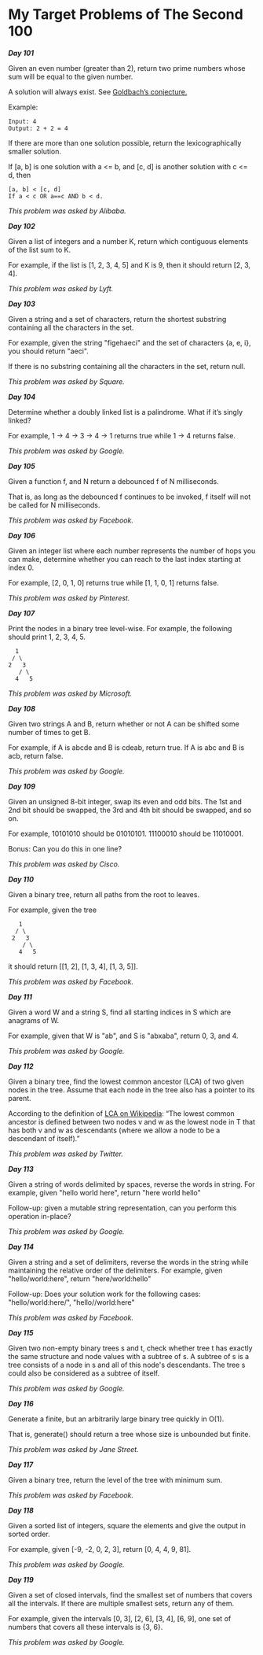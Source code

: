 # My Target Problems of The Second 100

***Day 101***

Given an even number (greater than 2), return two prime numbers whose sum will be equal to the given number.

A solution will always exist. See [Goldbach’s conjecture.](https://en.wikipedia.org/wiki/Goldbach%27s_conjecture)

Example:
```
Input: 4
Output: 2 + 2 = 4
```
If there are more than one solution possible, return the lexicographically smaller solution.

If [a, b] is one solution with a <= b, and [c, d] is another solution with c <= d, then
```
[a, b] < [c, d]
If a < c OR a==c AND b < d.
```

*This problem was asked by Alibaba.*

***Day 102***

Given a list of integers and a number K, return which contiguous elements of the list sum to K.

For example, if the list is [1, 2, 3, 4, 5] and K is 9, then it should return [2, 3, 4].

*This problem was asked by Lyft.*

***Day 103***

Given a string and a set of characters, return the shortest substring containing all the characters in the set.

For example, given the string "figehaeci" and the set of characters {a, e, i}, you should return "aeci".

If there is no substring containing all the characters in the set, return null.

*This problem was asked by Square.*

***Day 104***

Determine whether a doubly linked list is a palindrome. What if it’s singly linked?

For example, 1 -> 4 -> 3 -> 4 -> 1 returns true while 1 -> 4 returns false.

*This problem was asked by Google.*

***Day 105***

Given a function f, and N return a debounced f of N milliseconds.

That is, as long as the debounced f continues to be invoked, f itself will not be called for N milliseconds.

*This problem was asked by Facebook.*

***Day 106***

Given an integer list where each number represents the number of hops you can make, determine whether you can reach to the last index starting at index 0.

For example, [2, 0, 1, 0] returns true while [1, 1, 0, 1] returns false.

*This problem was asked by Pinterest.*

***Day 107***

Print the nodes in a binary tree level-wise. For example, the following should print 1, 2, 3, 4, 5.
```
  1
 / \
2   3
   / \
  4   5
```

*This problem was asked by Microsoft.*

***Day 108***

Given two strings A and B, return whether or not A can be shifted some number of times to get B.

For example, if A is abcde and B is cdeab, return true. If A is abc and B is acb, return false.

*This problem was asked by Google.*

***Day 109***

Given an unsigned 8-bit integer, swap its even and odd bits. The 1st and 2nd bit should be swapped, the 3rd and 4th bit should be swapped, and so on.

For example, 10101010 should be 01010101. 11100010 should be 11010001.

Bonus: Can you do this in one line?

*This problem was asked by Cisco.*

***Day 110***

Given a binary tree, return all paths from the root to leaves.

For example, given the tree
```
   1
  / \
 2   3
    / \
   4   5
```
it should return [[1, 2], [1, 3, 4], [1, 3, 5]].

*This problem was asked by Facebook.*

***Day 111***

Given a word W and a string S, find all starting indices in S which are anagrams of W.

For example, given that W is "ab", and S is "abxaba", return 0, 3, and 4.

*This problem was asked by Google.*

***Day 112***

Given a binary tree, find the lowest common ancestor (LCA) of two given nodes in the tree. Assume that each node in the tree also has a pointer to its parent.

According to the definition of [LCA on Wikipedia](https://www.wikiwand.com/en/Lowest_common_ancestor): “The lowest common ancestor is defined between two nodes v and w as the lowest node in T that has both v and w as descendants (where we allow a node to be a descendant of itself).”

*This problem was asked by Twitter.*

***Day 113***

Given a string of words delimited by spaces, reverse the words in string. For example, given "hello world here", return "here world hello"

Follow-up: given a mutable string representation, can you perform this operation in-place?

*This problem was asked by Google.*

***Day 114***

Given a string and a set of delimiters, reverse the words in the string while maintaining the relative order of the delimiters. For example, given "hello/world:here", return "here/world:hello"

Follow-up: Does your solution work for the following cases: "hello/world:here/", "hello//world:here"

*This problem was asked by Facebook.*

***Day 115***

Given two non-empty binary trees s and t, check whether tree t has exactly the same structure and node values with a subtree of s. A subtree of s is a tree consists of a node in s and all of this node's descendants. The tree s could also be considered as a subtree of itself.

*This problem was asked by Google.*

***Day 116***

Generate a finite, but an arbitrarily large binary tree quickly in O(1).

That is, generate() should return a tree whose size is unbounded but finite.

*This problem was asked by Jane Street.*

***Day 117***

Given a binary tree, return the level of the tree with minimum sum.

*This problem was asked by Facebook.*

***Day 118***

Given a sorted list of integers, square the elements and give the output in sorted order.

For example, given [-9, -2, 0, 2, 3], return [0, 4, 4, 9, 81].

*This problem was asked by Google.*

***Day 119***

Given a set of closed intervals, find the smallest set of numbers that covers all the intervals. If there are multiple smallest sets, return any of them.

For example, given the intervals [0, 3], [2, 6], [3, 4], [6, 9], one set of numbers that covers all these intervals is {3, 6}.

*This problem was asked by Google.*
